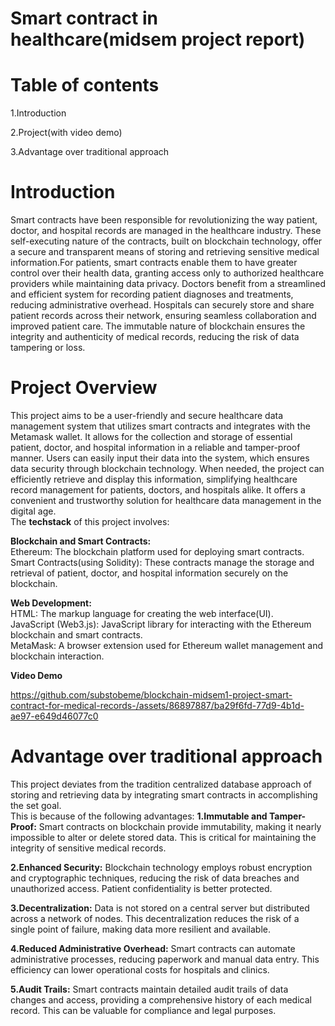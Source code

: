 # Smart contract in healthcare(midsem project report)
# Table of contents
1.Introduction<br /> 

2.Project(with video demo)<br/> 


3.Advantage over traditional approach</br>




# Introduction
Smart contracts have been responsible for revolutionizing the way patient, doctor, and hospital records are managed in the healthcare industry. These self-executing nature of the contracts, built on blockchain technology, offer a secure and transparent means of storing and retrieving sensitive medical information.For patients, smart contracts enable them to have greater control over their health data, granting access only to authorized healthcare providers while maintaining data privacy. Doctors benefit from a streamlined and efficient system for recording patient diagnoses and treatments, reducing administrative overhead. Hospitals can securely store and share patient records across their network, ensuring seamless collaboration and improved patient care. The immutable nature of blockchain ensures the integrity and authenticity of medical records, reducing the risk of data tampering or loss.
# Project Overview
This project aims to be a user-friendly and secure healthcare data management system that utilizes smart contracts and integrates with the Metamask wallet. It allows for the collection and storage of essential patient, doctor, and hospital information in a reliable and tamper-proof manner. Users can easily input their data into the system, which ensures data security through blockchain technology. When needed, the project can efficiently retrieve and display this information, simplifying healthcare record management for patients, doctors, and hospitals alike. It offers a convenient and trustworthy solution for healthcare data management in the digital age.</br>
The <b>techstack</b> of this project involves:

<b>Blockchain and Smart Contracts:</b><br/>
Ethereum: The blockchain platform used for deploying smart contracts.</br>
Smart Contracts(using Solidity): These contracts manage the storage and retrieval of patient, doctor, and hospital information securely on the blockchain.

<b>Web Development:</b></br>
HTML: The markup language for creating the web interface(UI).</br>
JavaScript (Web3.js): JavaScript library for interacting with the Ethereum blockchain and smart contracts.</br>
MetaMask: A browser extension used for Ethereum wallet management and blockchain interaction.


<b> Video Demo </b>

https://github.com/substobeme/blockchain-midsem1-project-smart-contract-for-medical-records-/assets/86897887/ba29f6fd-77d9-4b1d-ae97-e649d46077c0

# Advantage over traditional approach
This project deviates from the tradition centralized database approach of storing and retrieving data by integrating smart contracts in accomplishing the set goal. </br>
This is because of the following advantages:
<b>1.Immutable and Tamper-Proof:</b> Smart contracts on blockchain provide immutability, making it nearly impossible to alter or delete stored data. This is critical for maintaining the integrity of sensitive medical records.

<b> 2.Enhanced Security:</b> Blockchain technology employs robust encryption and cryptographic techniques, reducing the risk of data breaches and unauthorized access. Patient confidentiality is better protected.

<b> 3.Decentralization:</b> Data is not stored on a central server but distributed across a network of nodes. This decentralization reduces the risk of a single point of failure, making data more resilient and available.

<b> 4.Reduced Administrative Overhead:</b> Smart contracts can automate administrative processes, reducing paperwork and manual data entry. This efficiency can lower operational costs for hospitals and clinics.

<b>  5.Audit Trails:</b> Smart contracts maintain detailed audit trails of data changes and access, providing a comprehensive history of each medical record. This can be valuable for compliance and legal purposes.
